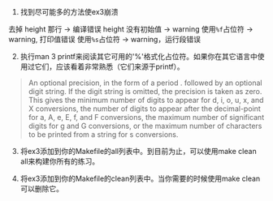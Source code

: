 1. 找到尽可能多的方法使ex3崩溃

去掉 height 那行 -> 编译错误
height 没有初始值 -> warning 
使用`%f`占位符 -> warning, 打印值错误
使用`%s`占位符 -> warning，运行段错误

2. 执行man 3 printf来阅读其它可用的'%'格式化占位符。如果你在其它语言中使用过它们，应该看着非常熟悉（它们来源于printf）。
>An optional precision, in the form of a period . followed by an optional digit string.  If the digit string is omitted, the precision is taken as zero.  This gives the minimum number of digits to appear for d, i, o, u, x, and X conversions, the number of digits to appear after the decimal-point for a, A, e, E, f, and F conversions, the maximum number of significant digits for g and G conversions, or the maximum number of characters to be printed from a string for s conversions.

3. 将ex3添加到你的Makefile的all列表中。到目前为止，可以使用make clean all来构建你所有的练习。

4. 将ex3添加到你的Makefile的clean列表中。当你需要的时候使用make clean可以删除它。
